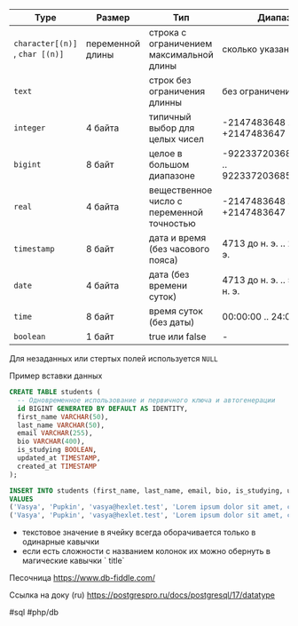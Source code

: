 
| Type                            | Размер           | Тип                                       | Диапазон                                    | Точность                     |
| ------------------------------- | ---------------- | ----------------------------------------- | ------------------------------------------- | ---------------------------- |
| `character[(n)]` , `char [(n)]` | переменной длины | строка с ограничением максимальной длины  | сколько указано                             | 1 символ                     |
| `text`                          |                  | строк без ограничения длинны              | без ограничений                             | 1 символ                     |
| `integer`                       | 4 байта          | типичный выбор для целых чисел            | -2147483648 .. +2147483647                  | 1                            |
| `bigint`                        | 8 байт           | целое в большом диапазоне                 | -9223372036854775808 .. 9223372036854775807 | 1                            |
| `real`                          | 4 байта          | вещественное число с переменной точностью | -2147483648 .. +2147483647                  | в пределах 6 десятичных цифр |
| `timestamp`                     | 8 байт           | дата и время (без часового пояса)         | 4713 до н. э.   ..   294276 н. э.           | 1 микросекунда               |
| `date`                          | 4 байта          | дата (без времени суток)                  | 4713 до н. э.   ..   5874897 н. э.          | 1 день                       |
| `time`                          | 8 байт           | время суток (без даты)                    | 00:00:00 ..  24:00:00                       | 1 микросекунда               |
| `boolean`                       | 1 байт           | true или false                            | -                                           | -                            |
Для незаданных или стертых полей используется `NULL`

Пример вставки данных
```sql
CREATE TABLE students (
  -- Одновременное использование и первичного ключа и автогенерации
  id BIGINT GENERATED BY DEFAULT AS IDENTITY,
  first_name VARCHAR(50), 
  last_name VARCHAR(50), 
  email VARCHAR(255), 
  bio VARCHAR(400), 
  is_studying BOOLEAN, 
  updated_at TIMESTAMP, 
  created_at TIMESTAMP
);

INSERT INTO students (first_name, last_name, email, bio, is_studying, updated_at, created_at)
VALUES 
('Vasya', 'Pupkin', 'vasya@hexlet.test', 'Lorem ipsum dolor sit amet, consectetur adipiscing elit. Morbi iaculis massa ut neque gravida pellentesque.', TRUE, '2024-01-01', '2024-01-01'),
('Vasya', 'Pupkin', 'vasya@hexlet.test', 'Lorem ipsum dolor sit amet, consectetur adipiscing elit. Morbi iaculis massa ut neque gravida pellentesque.', TRUE, '2024-01-01', '2024-01-01')
```

- текстовое значение в ячейку всегда оборачивается только в одинарные кавычки
- если есть сложности с названием колонок их можно обернуть в магические кавычки     \` title\` 

Песочница https://www.db-fiddle.com/

Ссылка на доку (ru)  https://postgrespro.ru/docs/postgresql/17/datatype

#sql #php/db